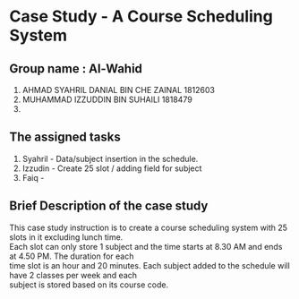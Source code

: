 # Case Study - A Course Scheduling System

## Group name : Al-Wahid
1) AHMAD SYAHRIL DANIAL BIN CHE ZAINAL 1812603
2) MUHAMMAD IZZUDDIN BIN SUHAILI 1818479
3)

## The assigned tasks
1) Syahril - Data/subject insertion in the schedule.
2) Izzudin - Create 25 slot / adding field for subject
3) Faiq - 

## Brief Description of the case study
This case study instruction is to create a course scheduling system with 25 slots in it excluding lunch time.  
Each slot can only store 1 subject and the time starts at 8.30 AM and ends at 4.50 PM. The duration for each  
time slot is an hour and 20 minutes. Each subject added to the schedule will have 2 classes per week and each  
subject is stored based on its course code.
